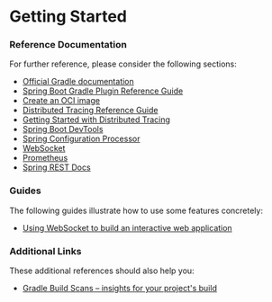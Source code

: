 # Getting Started

### Reference Documentation
For further reference, please consider the following sections:

* [Official Gradle documentation](https://docs.gradle.org)
* [Spring Boot Gradle Plugin Reference Guide](https://docs.spring.io/spring-boot/3.4.3/gradle-plugin)
* [Create an OCI image](https://docs.spring.io/spring-boot/3.4.3/gradle-plugin/packaging-oci-image.html)
* [Distributed Tracing Reference Guide](https://docs.micrometer.io/tracing/reference/index.html)
* [Getting Started with Distributed Tracing](https://docs.spring.io/spring-boot/3.4.3/reference/actuator/tracing.html)
* [Spring Boot DevTools](https://docs.spring.io/spring-boot/3.4.3/reference/using/devtools.html)
* [Spring Configuration Processor](https://docs.spring.io/spring-boot/3.4.3/specification/configuration-metadata/annotation-processor.html)
* [WebSocket](https://docs.spring.io/spring-boot/3.4.3/reference/messaging/websockets.html)
* [Prometheus](https://docs.spring.io/spring-boot/3.4.3/reference/actuator/metrics.html#actuator.metrics.export.prometheus)
* [Spring REST Docs](https://docs.spring.io/spring-restdocs/docs/current/reference/htmlsingle/)

### Guides
The following guides illustrate how to use some features concretely:

* [Using WebSocket to build an interactive web application](https://spring.io/guides/gs/messaging-stomp-websocket/)

### Additional Links
These additional references should also help you:

* [Gradle Build Scans – insights for your project's build](https://scans.gradle.com#gradle)

